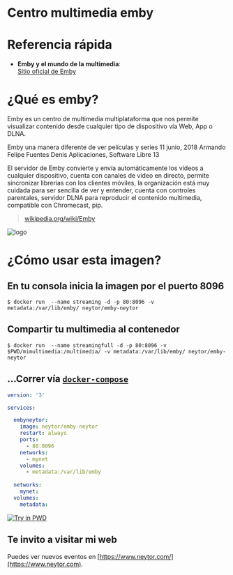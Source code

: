 Centro multimedia emby
======================

# Referencia rápida

-	**Emby y el mundo de la multimedia**:  
	[Sitio oficial de Emby](https://emby.media/)
  
# ¿Qué es  emby?

Emby es un centro de multimedia multiplataforma que nos permite visualizar contenido desde cualquier tipo de dispositivo vía Web, App o DLNA.

Emby una manera diferente de ver películas y series
11 junio, 2018 Armando Felipe Fuentes Denis Aplicaciones, Software Libre 13

El servidor de Emby convierte y envía automáticamente los vídeos a cualquier dispositivo, cuenta con canales de vídeo en directo, permite sincronizar librerías con los clientes móviles, la organización está muy cuidada para ser sencilla de ver y entender, cuenta con controles parentales, servidor DLNA para reproducir el contenido multimedia, compatible con Chromecast, pip.

> [wikipedia.org/wiki/Emby](https://en.wikipedia.org/wiki/Emby)

![logo](https://image.winudf.com/v2/image/Y29tLmd1aWRlLmd1aWRlZm9yZW1ieXhfaWNvbl8xNTEyNTUxNzcyXzA2NA/icon.png?w=170&fakeurl=1&type=.png)

# ¿Cómo usar esta imagen?

## En tu consola inicia la imagen por el puerto 8096

```console
$ docker run  --name streaming -d -p 80:8096 -v metadata:/var/lib/emby/ neytor/emby-neytor
```

## Compartir tu multimedia al contenedor

```console
$ docker run  --name streamingfull -d -p 80:8096 -v $PWD/mimultimedia:/multimedia/ -v metadata:/var/lib/emby/ neytor/emby-neytor
```
## ...Correr vía  [`docker-compose`](https://github.com/docker/compose)

```yaml
version: '3'

services:

  embyneytor:
    image: neytor/emby-neytor
    restart: always
    ports:
      - 80:8096
    networks:
      - mynet
    volumes:
      - metadata:/var/lib/emby
      
  networks:
    mynet:
  volumes:
    metadata:

```

[![Try in PWD](https://github.com/play-with-docker/stacks/raw/cff22438cb4195ace27f9b15784bbb497047afa7/assets/images/button.png)](http://play-with-docker.com?stack=https://raw.githubusercontent.com/docker-library/docs/db214ae34137ab29c7574f5fbe01bc4eaea6da7e/wordpress/stack.yml)

## Te invito a visitar mi web
Puedes ver nuevos eventos en [https://www.neytor.com/](https://www.neytor.com).
